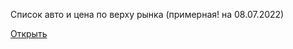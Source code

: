 Список авто и цена по верху рынка (примерная! на 08.07.2022)

[Открыть](https://destiny503.github.io/car-list/)
